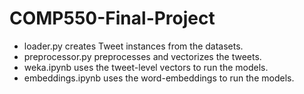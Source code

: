 # COMP550-Final-Project

- loader.py creates Tweet instances from the datasets.
- preprocessor.py preprocesses and vectorizes the tweets.
- weka.ipynb uses the tweet-level vectors to run the models.
- embeddings.ipynb uses the word-embeddings to run the models.
